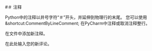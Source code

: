 #＃ 注释

Python中的注释以井号字符“＃”开头，并延伸到物理行的末尾。 您可以使用&shortcut:CommentByLineComment; 在PyCharm中注释或取消注释整行。
  
在文件中添加新注释。

<div class ="hint">
   在此处输入您的新评论。
</div>
